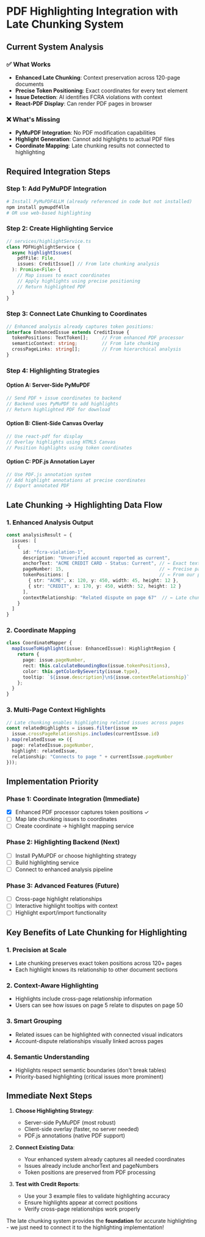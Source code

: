 # PDF Highlighting Integration with Late Chunking System

## Current System Analysis

### ✅ What Works
- **Enhanced Late Chunking**: Context preservation across 120-page documents
- **Precise Token Positioning**: Exact coordinates for every text element
- **Issue Detection**: AI identifies FCRA violations with context
- **React-PDF Display**: Can render PDF pages in browser

### ❌ What's Missing
- **PyMuPDF Integration**: No PDF modification capabilities
- **Highlight Generation**: Cannot add highlights to actual PDF files
- **Coordinate Mapping**: Late chunking results not connected to highlighting

## Required Integration Steps

### Step 1: Add PyMuPDF Integration
```bash
# Install PyMuPDF4LLM (already referenced in code but not installed)
npm install pymupdf4llm
# OR use web-based highlighting
```

### Step 2: Create Highlighting Service
```typescript
// services/highlightService.ts
class PDFHighlightService {
  async highlightIssues(
    pdfFile: File,
    issues: CreditIssue[] // From late chunking analysis
  ): Promise<File> {
    // Map issues to exact coordinates
    // Apply highlights using precise positioning
    // Return highlighted PDF
  }
}
```

### Step 3: Connect Late Chunking to Coordinates
```typescript
// Enhanced analysis already captures token positions:
interface EnhancedIssue extends CreditIssue {
  tokenPositions: TextToken[];     // From enhanced PDF processor
  semanticContext: string;         // From late chunking
  crossPageLinks: string[];        // From hierarchical analysis
}
```

### Step 4: Highlighting Strategies

#### Option A: Server-Side PyMuPDF
```typescript
// Send PDF + issue coordinates to backend
// Backend uses PyMuPDF to add highlights
// Return highlighted PDF for download
```

#### Option B: Client-Side Canvas Overlay
```typescript
// Use react-pdf for display
// Overlay highlights using HTML5 Canvas
// Position highlights using token coordinates
```

#### Option C: PDF.js Annotation Layer
```typescript
// Use PDF.js annotation system
// Add highlight annotations at precise coordinates
// Export annotated PDF
```

## Late Chunking → Highlighting Data Flow

### 1. Enhanced Analysis Output
```typescript
const analysisResult = {
  issues: [
    {
      id: "fcra-violation-1",
      description: "Unverified account reported as current",
      anchorText: "ACME CREDIT CARD - Status: Current", // ← Exact text
      pageNumber: 15,                                   // ← Precise page
      tokenPositions: [                                 // ← From our processor
        { str: "ACME", x: 120, y: 450, width: 45, height: 12 },
        { str: "CREDIT", x: 170, y: 450, width: 52, height: 12 }
      ],
      contextRelationship: "Related dispute on page 67"  // ← Late chunking context
    }
  ]
}
```

### 2. Coordinate Mapping
```typescript
class CoordinateMapper {
  mapIssueToHighlight(issue: EnhancedIssue): HighlightRegion {
    return {
      page: issue.pageNumber,
      rect: this.calculateBoundingBox(issue.tokenPositions),
      color: this.getColorBySeverity(issue.type),
      tooltip: `${issue.description}\n${issue.contextRelationship}`
    };
  }
}
```

### 3. Multi-Page Context Highlights
```typescript
// Late chunking enables highlighting related issues across pages
const relatedHighlights = issues.filter(issue => 
  issue.crossPageRelationships.includes(currentIssue.id)
).map(relatedIssue => ({
  page: relatedIssue.pageNumber,
  highlight: relatedIssue,
  relationship: "Connects to page " + currentIssue.pageNumber
}));
```

## Implementation Priority

### Phase 1: Coordinate Integration (Immediate)
- [x] Enhanced PDF processor captures token positions ✓
- [ ] Map late chunking issues to coordinates
- [ ] Create coordinate → highlight mapping service

### Phase 2: Highlighting Backend (Next)
- [ ] Install PyMuPDF or choose highlighting strategy
- [ ] Build highlighting service 
- [ ] Connect to enhanced analysis pipeline

### Phase 3: Advanced Features (Future)
- [ ] Cross-page highlight relationships
- [ ] Interactive highlight tooltips with context
- [ ] Highlight export/import functionality

## Key Benefits of Late Chunking for Highlighting

### 1. **Precision at Scale**
- Late chunking preserves exact token positions across 120+ pages
- Each highlight knows its relationship to other document sections

### 2. **Context-Aware Highlighting**
- Highlights include cross-page relationship information
- Users can see how issues on page 5 relate to disputes on page 50

### 3. **Smart Grouping**
- Related issues can be highlighted with connected visual indicators
- Account-dispute relationships visually linked across pages

### 4. **Semantic Understanding**
- Highlights respect semantic boundaries (don't break tables)
- Priority-based highlighting (critical issues more prominent)

## Immediate Next Steps

1. **Choose Highlighting Strategy**:
   - Server-side PyMuPDF (most robust)
   - Client-side overlay (faster, no server needed)
   - PDF.js annotations (native PDF support)

2. **Connect Existing Data**:
   - Your enhanced system already captures all needed coordinates
   - Issues already include anchorText and pageNumbers
   - Token positions are preserved from PDF processing

3. **Test with Credit Reports**:
   - Use your 3 example files to validate highlighting accuracy
   - Ensure highlights appear at correct positions
   - Verify cross-page relationships work properly

The late chunking system provides the **foundation** for accurate highlighting - we just need to connect it to the highlighting implementation!